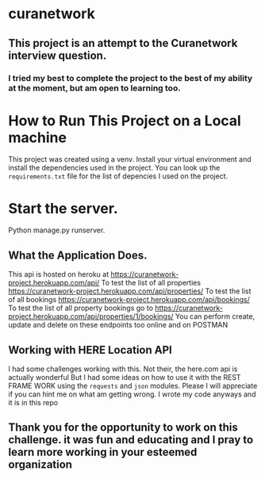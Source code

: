 # curanetwork
## This project is an attempt to the Curanetwork interview question.
### I tried my best to complete the project to the best of my ability at the moment, but am open to learning too.
# How to Run This Project on a Local machine
This project was created using a venv. Install your virtual environment and install the dependencies used in the project. 
You can look up the `requirements.txt` file for the list of depencies I used on the project.
# Start the server.
Python manage.py runserver.

## What the Application Does.
This api is hosted on heroku at https://curanetwork-project.herokuapp.com/api/
To test the list of all properties https://curanetwork-project.herokuapp.com/api/properties/
To test the list of all bookings https://curanetwork-project.herokuapp.com/api/bookings/
To test the list of all property bookings go to https://curanetwork-project.herokuapp.com/api/properties/1/bookings/
You can perform create, update and delete on these endpoints too online and on POSTMAN

## Working with HERE Location API
I had some challenges working with this. Not their, the here.com api is actually wonderful
But I had some ideas on how to use it with the REST FRAME WORK using the `requests` and `json` modules.
Please I will appreciate if you can hint me on what am getting wrong. I wrote my code anyways and it is in this repo

## Thank you for the opportunity to work on this challenge. it was fun and educating and I pray to learn more working in your esteemed organization
